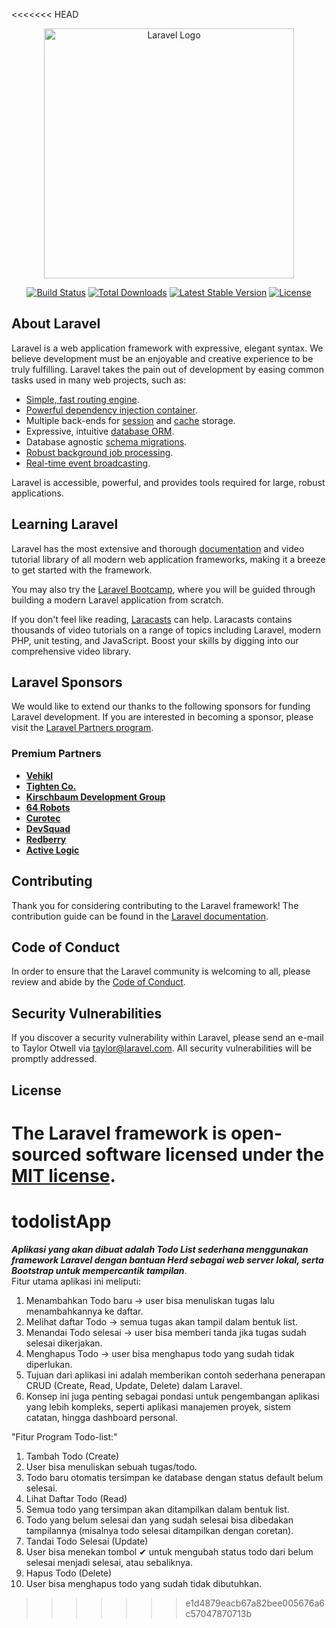 <<<<<<< HEAD
<p align="center"><a href="https://laravel.com" target="_blank"><img src="https://raw.githubusercontent.com/laravel/art/master/logo-lockup/5%20SVG/2%20CMYK/1%20Full%20Color/laravel-logolockup-cmyk-red.svg" width="400" alt="Laravel Logo"></a></p>

<p align="center">
<a href="https://github.com/laravel/framework/actions"><img src="https://github.com/laravel/framework/workflows/tests/badge.svg" alt="Build Status"></a>
<a href="https://packagist.org/packages/laravel/framework"><img src="https://img.shields.io/packagist/dt/laravel/framework" alt="Total Downloads"></a>
<a href="https://packagist.org/packages/laravel/framework"><img src="https://img.shields.io/packagist/v/laravel/framework" alt="Latest Stable Version"></a>
<a href="https://packagist.org/packages/laravel/framework"><img src="https://img.shields.io/packagist/l/laravel/framework" alt="License"></a>
</p>

## About Laravel

Laravel is a web application framework with expressive, elegant syntax. We believe development must be an enjoyable and creative experience to be truly fulfilling. Laravel takes the pain out of development by easing common tasks used in many web projects, such as:

- [Simple, fast routing engine](https://laravel.com/docs/routing).
- [Powerful dependency injection container](https://laravel.com/docs/container).
- Multiple back-ends for [session](https://laravel.com/docs/session) and [cache](https://laravel.com/docs/cache) storage.
- Expressive, intuitive [database ORM](https://laravel.com/docs/eloquent).
- Database agnostic [schema migrations](https://laravel.com/docs/migrations).
- [Robust background job processing](https://laravel.com/docs/queues).
- [Real-time event broadcasting](https://laravel.com/docs/broadcasting).

Laravel is accessible, powerful, and provides tools required for large, robust applications.

## Learning Laravel

Laravel has the most extensive and thorough [documentation](https://laravel.com/docs) and video tutorial library of all modern web application frameworks, making it a breeze to get started with the framework.

You may also try the [Laravel Bootcamp](https://bootcamp.laravel.com), where you will be guided through building a modern Laravel application from scratch.

If you don't feel like reading, [Laracasts](https://laracasts.com) can help. Laracasts contains thousands of video tutorials on a range of topics including Laravel, modern PHP, unit testing, and JavaScript. Boost your skills by digging into our comprehensive video library.

## Laravel Sponsors

We would like to extend our thanks to the following sponsors for funding Laravel development. If you are interested in becoming a sponsor, please visit the [Laravel Partners program](https://partners.laravel.com).

### Premium Partners

- **[Vehikl](https://vehikl.com)**
- **[Tighten Co.](https://tighten.co)**
- **[Kirschbaum Development Group](https://kirschbaumdevelopment.com)**
- **[64 Robots](https://64robots.com)**
- **[Curotec](https://www.curotec.com/services/technologies/laravel)**
- **[DevSquad](https://devsquad.com/hire-laravel-developers)**
- **[Redberry](https://redberry.international/laravel-development)**
- **[Active Logic](https://activelogic.com)**

## Contributing

Thank you for considering contributing to the Laravel framework! The contribution guide can be found in the [Laravel documentation](https://laravel.com/docs/contributions).

## Code of Conduct

In order to ensure that the Laravel community is welcoming to all, please review and abide by the [Code of Conduct](https://laravel.com/docs/contributions#code-of-conduct).

## Security Vulnerabilities

If you discover a security vulnerability within Laravel, please send an e-mail to Taylor Otwell via [taylor@laravel.com](mailto:taylor@laravel.com). All security vulnerabilities will be promptly addressed.

## License

The Laravel framework is open-sourced software licensed under the [MIT license](https://opensource.org/licenses/MIT).
=======
# todolistApp
***Aplikasi yang akan dibuat adalah Todo List sederhana menggunakan framework Laravel dengan bantuan Herd sebagai web server lokal, serta Bootstrap untuk mempercantik tampilan***.  
Fitur utama aplikasi ini meliputi:

1. Menambahkan Todo baru → user bisa menuliskan tugas lalu menambahkannya ke daftar.
2. Melihat daftar Todo → semua tugas akan tampil dalam bentuk list.
3. Menandai Todo selesai → user bisa memberi tanda jika tugas sudah selesai dikerjakan.
4. Menghapus Todo → user bisa menghapus todo yang sudah tidak diperlukan.
5. Tujuan dari aplikasi ini adalah memberikan contoh sederhana penerapan CRUD (Create, Read, Update, Delete) dalam Laravel.
6. Konsep ini juga penting sebagai pondasi untuk pengembangan aplikasi yang lebih kompleks, seperti aplikasi manajemen proyek, sistem catatan, hingga dashboard personal.

"Fitur Program Todo-list:"
1. Tambah Todo (Create)
2. User bisa menuliskan sebuah tugas/todo.
3. Todo baru otomatis tersimpan ke database dengan status default belum selesai.
4. Lihat Daftar Todo (Read)
5. Semua todo yang tersimpan akan ditampilkan dalam bentuk list.
6. Todo yang belum selesai dan yang sudah selesai bisa dibedakan tampilannya (misalnya todo selesai ditampilkan dengan coretan).
7. Tandai Todo Selesai (Update)
8. User bisa menekan tombol ✔ untuk mengubah status todo dari belum selesai menjadi selesai, atau sebaliknya.
9. Hapus Todo (Delete)
10. User bisa menghapus todo yang sudah tidak dibutuhkan.
>>>>>>> e1d4879eacb67a82bee005676a6c57047870713b

